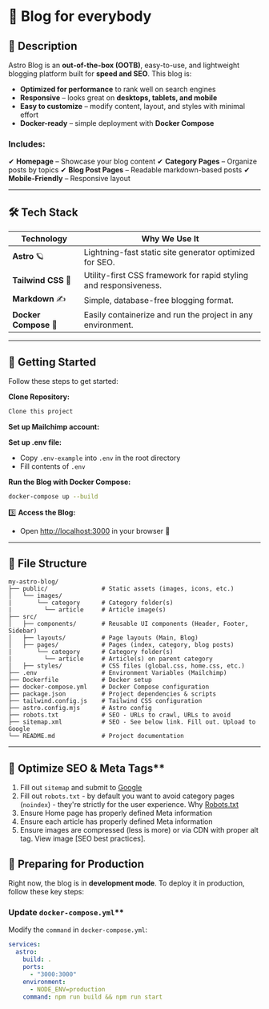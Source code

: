 # 🚀 Blog for everybody

## 📌 Description
Astro Blog is an **out-of-the-box (OOTB)**, easy-to-use, and lightweight blogging platform built for **speed and SEO**. This blog is:

- **Optimized for performance** to rank well on search engines
- **Responsive** – looks great on **desktops, tablets, and mobile**
- **Easy to customize** – modify content, layout, and styles with minimal effort
- **Docker-ready** – simple deployment with **Docker Compose**

### **Includes:**
✔ **Homepage** – Showcase your blog content
✔ **Category Pages** – Organize posts by topics
✔ **Blog Post Pages** – Readable markdown-based posts
✔ **Mobile-Friendly** – Responsive layout

---

## 🛠️ Tech Stack

| Technology        | Why We Use It |
|------------------|--------------|
| **Astro** 🪐 | Lightning-fast static site generator optimized for SEO. |
| **Tailwind CSS** 🎨 | Utility-first CSS framework for rapid styling and responsiveness. |
| **Markdown** ✍️ | Simple, database-free blogging format. |
| **Docker Compose** 🐳 | Easily containerize and run the project in any environment. |

---

## 🚀 Getting Started

Follow these steps to get started:

**Clone Repository:**
```bash
Clone this project
```

**Set up Mailchimp account:**

**Set up .env file:**
- Copy `.env-example` into `.env` in the root directory
- Fill contents of `.env`

**Run the Blog with Docker Compose:**
```bash
docker-compose up --build
```

3️⃣ **Access the Blog:**
- Open [http://localhost:3000](http://localhost:3000) in your browser 🎉

---

## 📂 File Structure

```
my-astro-blog/
├── public/               # Static assets (images, icons, etc.)
│   └── images/
|       └── category      # Category folder(s)
|         └── article     # Article image(s)
├── src/
│   ├── components/       # Reusable UI components (Header, Footer, Sidebar)
│   ├── layouts/          # Page layouts (Main, Blog)
│   ├── pages/            # Pages (index, category, blog posts)
|       └── category      # Category folder(s)
|         └── article     # Article(s) on parent category
│   ├── styles/           # CSS files (global.css, home.css, etc.)
├── .env                  # Environment Variables (Mailchimp)
├── Dockerfile            # Docker setup
├── docker-compose.yml    # Docker Compose configuration
├── package.json          # Project dependencies & scripts
├── tailwind.config.js    # Tailwind CSS configuration
├── astro.config.mjs      # Astro config
├── robots.txt            # SEO - URLs to crawl, URLs to avoid
├── sitemap.xml           # SEO - See below link. Fill out. Upload to Google
└── README.md             # Project documentation
```

---

## 🔧  Optimize SEO & Meta Tags**

1) Fill out `sitemap` and submit to [Google](https://developers.google.com/search/docs/crawling-indexing/sitemaps/build-sitemap)
2) Fill out `robots.txt` - by default you want to avoid category pages (`noindex`) - they're strictly for the user experience. Why [Robots.txt](https://developers.google.com/search/docs/crawling-indexing/robots/intro)
3) Ensure Home page has properly defined Meta information
4) Ensure each article has properly defined Meta information
5) Ensure images are compressed (less is more) or via CDN with proper alt tag. View image [SEO best practices].

## 🔧 Preparing for Production

Right now, the blog is in **development mode**. To deploy it in production, follow these key steps:
### Update `docker-compose.yml`**
Modify the `command` in `docker-compose.yml`:
```yaml
services:
  astro:
    build: .
    ports:
      - "3000:3000"
    environment:
      - NODE_ENV=production
    command: npm run build && npm run start
```